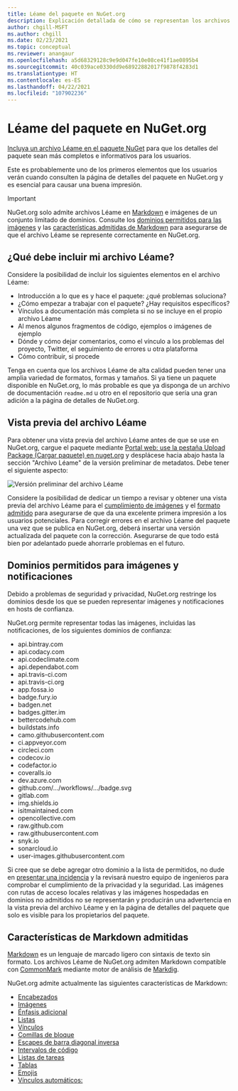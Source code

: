```yaml
---
title: Léame del paquete en NuGet.org
description: Explicación detallada de cómo se representan los archivos Léame en NuGet.org y qué hacer cuando se encuentran con problemas.
author: chgill-MSFT
ms.author: chgill
ms.date: 02/23/2021
ms.topic: conceptual
ms.reviewer: anangaur
ms.openlocfilehash: a5d68329128c9e9d047fe10e08ce41f1ae0895b4
ms.sourcegitcommit: 40c039ace0330dd9e68922882017f9878f4283d1
ms.translationtype: HT
ms.contentlocale: es-ES
ms.lasthandoff: 04/22/2021
ms.locfileid: "107902236"
---
```

# <a name="package-readme-on-nugetorg"></a>Léame del paquete en NuGet.org

[Incluya un archivo Léame en el paquete NuGet](https://docs.microsoft.com/nuget/reference/msbuild-targets#packagereadmefile) para que los detalles del paquete sean más completos e informativos para los usuarios.

Este es probablemente uno de los primeros elementos que los usuarios verán cuando consulten la página de detalles del paquete en NuGet.org y es esencial para causar una buena impresión.

> [!IMPORTANT]
> NuGet.org solo admite archivos Léame en [Markdown](https://daringfireball.net/projects/markdown/) e imágenes de un conjunto limitado de dominios. Consulte los [dominios permitidos para las imágenes](#allowed-domains-for-images-and-badges) y las [características admitidas de Markdown](#supported-markdown-features) para asegurarse de que el archivo Léame se represente correctamente en NuGet.org.

## <a name="what-should-my-readme-include"></a>¿Qué debe incluir mi archivo Léame?

Considere la posibilidad de incluir los siguientes elementos en el archivo Léame:
* Introducción a lo que es y hace el paquete: ¿qué problemas soluciona?
* ¿Cómo empezar a trabajar con el paquete? ¿Hay requisitos específicos?
* Vínculos a documentación más completa si no se incluye en el propio archivo Léame
* Al menos algunos fragmentos de código, ejemplos o imágenes de ejemplo
* Dónde y cómo dejar comentarios, como el vínculo a los problemas del proyecto, Twitter, el seguimiento de errores u otra plataforma
* Cómo contribuir, si procede

Tenga en cuenta que los archivos Léame de alta calidad pueden tener una amplia variedad de formatos, formas y tamaños. Si ya tiene un paquete disponible en NuGet.org, lo más probable es que ya disponga de un archivo de documentación `readme.md` u otro en el repositorio que sería una gran adición a la página de detalles de NuGet.org.

## <a name="preview-your-readme"></a>Vista previa del archivo Léame

Para obtener una vista previa del archivo Léame antes de que se use en NuGet.org, cargue el paquete mediante [Portal web: use la pestaña Upload Package (Cargar paquete) en nuget.org](https://docs.microsoft.com/nuget/nuget-org/publish-a-package#web-portal-use-the-upload-package-tab-on-nugetorg) y desplácese hacia abajo hasta la sección "Archivo Léame" de la versión preliminar de metadatos. Debe tener el siguiente aspecto:

![Versión preliminar del archivo Léame](media\readme-upload-preview.PNG)

Considere la posibilidad de dedicar un tiempo a revisar y obtener una vista previa del archivo Léame para el [cumplimiento de imágenes](#allowed-domains-for-images-and-badges) y el [formato admitido](#supported-markdown-features) para asegurarse de que da una excelente primera impresión a los usuarios potenciales. Para corregir errores en el archivo Léame del paquete una vez que se publica en NuGet.org, deberá insertar una versión actualizada del paquete con la corrección. Asegurarse de que todo está bien por adelantado puede ahorrarle problemas en el futuro.
## <a name="allowed-domains-for-images-and-badges"></a>Dominios permitidos para imágenes y notificaciones

Debido a problemas de seguridad y privacidad, NuGet.org restringe los dominios desde los que se pueden representar imágenes y notificaciones en hosts de confianza. 

NuGet.org permite representar todas las imágenes, incluidas las notificaciones, de los siguientes dominios de confianza:
* api.bintray.com
* api.codacy.com
* api.codeclimate.com
* api.dependabot.com
* api.travis-ci.com
* api.travis-ci.org
* app.fossa.io
* badge.fury.io
* badgen.net
* badges.gitter.im
* bettercodehub.com
* buildstats.info
* camo.githubusercontent.com
* ci.appveyor.com
* circleci.com
* codecov.io
* codefactor.io
* coveralls.io
* dev.azure.com
* github.com/.../workflows/.../badge.svg
* gitlab.com
* img.shields.io
* isitmaintained.com
* opencollective.com
* raw.github.com
* raw.githubusercontent.com
* snyk.io
* sonarcloud.io
* user-images.githubusercontent.com

Si cree que se debe agregar otro dominio a la lista de permitidos, no dude en [presentar una incidencia](https://github.com/NuGet/NuGetGallery/issues) y la revisará nuestro equipo de ingenieros para comprobar el cumplimiento de la privacidad y la seguridad. Las imágenes con rutas de acceso locales relativas y las imágenes hospedadas en dominios no admitidos no se representarán y producirán una advertencia en la vista previa del archivo Léame y en la página de detalles del paquete que solo es visible para los propietarios del paquete.

## <a name="supported-markdown-features"></a>Características de Markdown admitidas
[Markdown](https://daringfireball.net/projects/markdown/) es un lenguaje de marcado ligero con sintaxis de texto sin formato. Los archivos Léame de NuGet.org admiten Markdown compatible con [CommonMark](https://commonmark.org/) mediante motor de análisis de [Markdig](https://github.com/lunet-io/markdig).

NuGet.org admite actualmente las siguientes características de Markdown:
* [Encabezados](https://spec.commonmark.org/0.29/#atx-headings)
* [Imágenes](https://spec.commonmark.org/0.29/#images)
* [Énfasis adicional](https://github.com/xoofx/markdig/blob/master/src/Markdig.Tests/Specs/EmphasisExtraSpecs.md)
* [Listas](https://spec.commonmark.org/0.29/#lists)
* [Vínculos](https://spec.commonmark.org/0.29/#links)
* [Comillas de bloque](https://spec.commonmark.org/0.29/#block-quotes)
* [Escapes de barra diagonal inversa](https://spec.commonmark.org/0.29/#backslash-escapes)
* [Intervalos de código](https://spec.commonmark.org/0.29/#code-spans)
* [Listas de tareas](https://github.com/xoofx/markdig/blob/master/src/Markdig.Tests/Specs/TaskListSpecs.md)
* [Tablas](https://github.com/xoofx/markdig/blob/master/src/Markdig.Tests/Specs/PipeTableSpecs.md)
* [Emojis](https://github.com/xoofx/markdig/blob/master/src/Markdig.Tests/Specs/EmojiSpecs.md)
* [Vínculos automáticos:](https://github.com/xoofx/markdig/blob/master/src/Markdig.Tests/Specs/AutoLinks.md)

